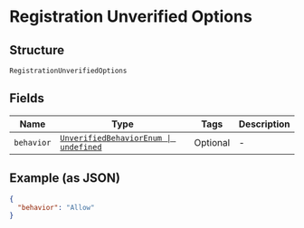 
# Registration Unverified Options

## Structure

`RegistrationUnverifiedOptions`

## Fields

| Name | Type | Tags | Description |
|  --- | --- | --- | --- |
| `behavior` | [`UnverifiedBehaviorEnum \| undefined`](../../doc/models/unverified-behavior-enum.md) | Optional | - |

## Example (as JSON)

```json
{
  "behavior": "Allow"
}
```

